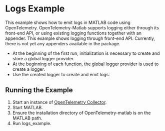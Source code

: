 # Logs Example
This example shows how to emit logs in MATLAB code using OpenTelemetry. OpenTelemetry-Matlab supports logging either through its front-end API, or using existing logging functions together with an appender. This example shows logging through front-end API. Currently, there is not yet any appenders available in the package.
* At the beginning of the first run, initialization is necessary to create and store a global logger provider.
* At the beginning of each function, the global logger provider is used to create a logger.
* Use the created logger to create and emit logs.

## Running the Example
1. Start an instance of [OpenTelemetry Collector](https://github.com/open-telemetry/opentelemetry-collector).
2. Start MATLAB. 
3. Ensure the installation directory of OpenTelemetry-matlab is on the MATLAB path.
4. Run logs_example.
